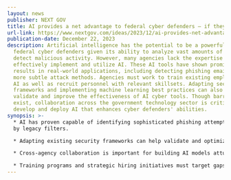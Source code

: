 ```yaml
---
layout: news
publisher: NEXT GOV
title: AI provides a net advantage to federal cyber defenders — if they can use it
url-link: https://www.nextgov.com/ideas/2023/12/ai-provides-net-advantage-federal-cyber-defenders-if-they-can-use-it/392906/
publication-date: December 22, 2023
description: Artificial intelligence has the potential to be a powerful tool for
  federal cyber defenders given its ability to analyze vast amounts of data and
  detect malicious activity. However, many agencies lack the expertise to
  effectively implement and utilize AI. These AI tools have shown promising
  results in real-world applications, including detecting phishing emails with
  more subtle attack methods. Agencies must work to train existing employees on
  AI as well as recruit personnel with relevant skillsets. Adapting security
  frameworks and implementing machine learning best practices can also help
  validate and improve the effectiveness of AI cyber tools. Though barriers
  exist, collaboration across the government technology sector is critical to
  develop and deploy AI that enhances cyber defenders' abilities.
synopsis: >-
  * AI has proven capable of identifying sophisticated phishing attempts missed
  by legacy filters.

  * Adapting existing security frameworks can help validate and optimize AI-powered cyber tools.

  * Cross-agency collaboration is important for building AI models attuned to emerging threats.

  * Training programs and strategic hiring initiatives must target gaps in AI expertise.
---
```

